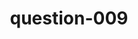---
layout: question
title: question-009
number: 009
question: Name something that breaks down.
answer1: Car | 44
answer2: Body | 22
answer3: Computer | 17
answer4: Communication | 7
answer5: Foreign relations | 2
answer6: TV | 2
answer7:
answer8:
answer9:
answer10:
---